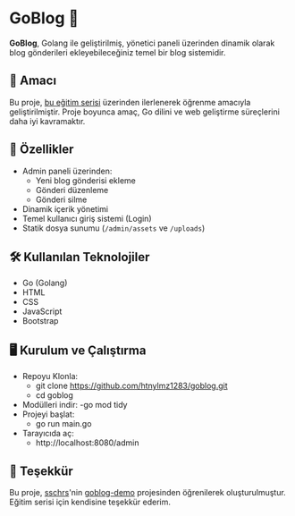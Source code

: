 # GoBlog 📝

**GoBlog**, Golang ile geliştirilmiş, yönetici paneli üzerinden dinamik olarak blog gönderileri ekleyebileceğiniz temel bir blog sistemidir.

## 🎯 Amacı

Bu proje, [bu eğitim serisi](https://www.youtube.com/playlist?list=PLs98OhOT86fgpH6IOa6I-OUyKG-LUzeUY) üzerinden ilerlenerek öğrenme amacıyla geliştirilmiştir. Proje boyunca amaç, Go dilini ve web geliştirme süreçlerini daha iyi kavramaktır.

## 🚀 Özellikler

- Admin paneli üzerinden:
  - Yeni blog gönderisi ekleme
  - Gönderi düzenleme
  - Gönderi silme
- Dinamik içerik yönetimi
- Temel kullanıcı giriş sistemi (Login)
- Statik dosya sunumu (`/admin/assets` ve `/uploads`)

## 🛠️ Kullanılan Teknolojiler

- Go (Golang)
- HTML
- CSS
- JavaScript
- Bootstrap

## 🖥️ Kurulum ve Çalıştırma

- Repoyu Klonla:
  - git clone https://github.com/htnylmz1283/goblog.git
  - cd goblog
- Modülleri indir:
  -go mod tidy
- Projeyi başlat:
  - go run main.go
- Tarayıcıda aç:
  - http://localhost:8080/admin

## 🙏 Teşekkür

Bu proje, [sschrs](https://github.com/sschrs)'nin [goblog-demo](https://github.com/sschrs/goblog-demo) projesinden öğrenilerek oluşturulmuştur. Eğitim serisi için kendisine teşekkür ederim.
